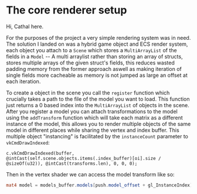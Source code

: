 <link rel="stylesheet" href="https://unpkg.com/sakura.css/css/sakura.css" type="text/css">

# The core renderer setup

Hi, Cathal here.

For the purposes of the project a very simple rendering system was in need. The solution I landed on was a hybrid game object and ECS render system, each object you attach to a `Scene` which stores a `MultiArrayList` of the fields in a `Model` -- A multi arraylist rather than storing an array of structs, stores multiple arrays of the given struct's fields, this reduces wasted padding memory from the former approach aswell as making iteration of single fields more cacheable as memory is not jumped as large an offset at each iteration.

To create a object in the scene you call the `register` function which crucially takes a path to the file of the model you want to load. This function just returns a 0 based index into the `MultiArrayList` of objects in the scene. After you register a model you can attach transformations to the model using the `addTransform` function which will take each matrix as a different instance of the model, this allows you to render multiple objects of the same model in different places while sharing the vertex and index buffer. This multiple object "instancing" is facilitated by the `instanceCount` parameter to `vkCmdDrawIndexed`:

```zig
c.vkCmdDrawIndexed(buffer, @intCast(self.scene.objects.items(.index_buffer)[oi].size / @sizeOf(u32)), @intCast(transforms.len), 0, 0, 0);
```

Then in the vertex shader we can access the model transform like so:

```glsl
mat4 model = models_buffer.models[push.model_offset + gl_InstanceIndex];
```
